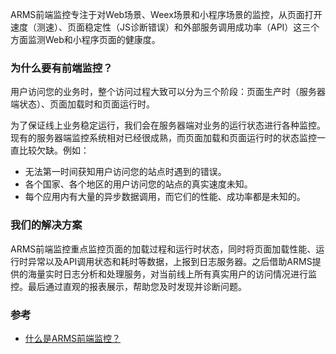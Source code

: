 
ARMS前端监控专注于对Web场景、Weex场景和小程序场景的监控，从页面打开速度（测速）、页面稳定性（JS诊断错误）和外部服务调用成功率（API）这三个方面监测Web和小程序页面的健康度。

### 为什么要有前端监控？
用户访问您的业务时，整个访问过程大致可以分为三个阶段：页面生产时（服务器端状态）、页面加载时和页面运行时。

为了保证线上业务稳定运行，我们会在服务器端对业务的运行状态进行各种监控。现有的服务器端监控系统相对已经很成熟，而页面加载和页面运行时的状态监控一直比较欠缺。例如：

- 无法第一时间获知用户访问您的站点时遇到的错误。
- 各个国家、各个地区的用户访问您的站点的真实速度未知。
- 每个应用内有大量的异步数据调用，而它们的性能、成功率都是未知的。

### 我们的解决方案

ARMS前端监控重点监控页面的加载过程和运行时状态，同时将页面加载性能、运行时异常以及API调用状态和耗时等数据，上报到日志服务器。之后借助ARMS提供的海量实时日志分析和处理服务，对当前线上所有真实用户的访问情况进行监控。最后通过直观的报表展示，帮助您及时发现并诊断问题。

### 参考

- [什么是ARMS前端监控？](https://help.aliyun.com/document_detail/58652.html?spm=a2c4g.91587.0.0.28c94e85lQHFGu)

